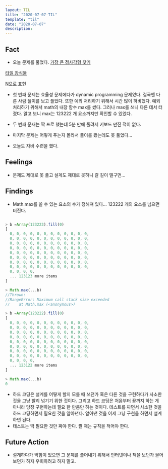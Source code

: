 ```yaml
---
layout: TIL
title: "2020-07-07-TIL"
template: "til"
date: "2020-07-07"
description: 
---
```


## Fact

- 오늘 문제를 풀었다.
[가장 큰 정사각형 찾기](https://programmers.co.kr/learn/courses/30/lessons/12905)

[타일 장식물](https://programmers.co.kr/learn/courses/30/lessons/43104)

[N으로 표현](https://programmers.co.kr/learn/courses/30/lessons/42895?language=javascript)

- 첫 번째 문제는 효율성 문제에다가 dynamic programming 문제였다. 결국엔 다른 사람 풀이를 보고 풀었다. 또한 예외 처리하기 위해서 시간 많이 허비했다. 예외 처리하기 위해서 math의 내장 함수 max를 썼다. 그러나 max를 쓰니 다른 데서 터졌다. 알고 보니 max는 123222 개 요소까지만 확인할 수 있었다.

- 두 번째 문재는 짝 프로 했는데 5분 만에 풀려서 키보드 만진 적이 없다.

- 마지막 문제는 어떻게 푸는지 몰라서 풀이를 봤는데도 못 풀었다...

- 오늘도 자바 수련을 했다.

## Feelings

- 문제도 제대로 못 풀고 설계도 제대로 못하니 갈 길이 멀구먼...

## Findings

-  Math.max를 쓸 수 있는 요소의 수가 정해져 있다... 123222 개의 요소를 넘으면 터진다.  
```javascript

> b =Array(123223).fill(0)
[
  0, 0, 0, 0, 0, 0, 0, 0, 0, 0, 0, 0,
  0, 0, 0, 0, 0, 0, 0, 0, 0, 0, 0, 0,
  0, 0, 0, 0, 0, 0, 0, 0, 0, 0, 0, 0,
  0, 0, 0, 0, 0, 0, 0, 0, 0, 0, 0, 0,
  0, 0, 0, 0, 0, 0, 0, 0, 0, 0, 0, 0,
  0, 0, 0, 0, 0, 0, 0, 0, 0, 0, 0, 0,
  0, 0, 0, 0, 0, 0, 0, 0, 0, 0, 0, 0,
  0, 0, 0, 0, 0, 0, 0, 0, 0, 0, 0, 0,
  0, 0, 0, 0,
  ... 123123 more items
]

> Math.max(...b)
//Thrown:
//RangeError: Maximum call stack size exceeded
//    at Math.max (<anonymous>)

> b =Array(123222).fill(0)
[
  0, 0, 0, 0, 0, 0, 0, 0, 0, 0, 0, 0,
  0, 0, 0, 0, 0, 0, 0, 0, 0, 0, 0, 0,
  0, 0, 0, 0, 0, 0, 0, 0, 0, 0, 0, 0,
  0, 0, 0, 0, 0, 0, 0, 0, 0, 0, 0, 0,
  0, 0, 0, 0, 0, 0, 0, 0, 0, 0, 0, 0,
  0, 0, 0, 0, 0, 0, 0, 0, 0, 0, 0, 0,
  0, 0, 0, 0, 0, 0, 0, 0, 0, 0, 0, 0,
  0, 0, 0, 0, 0, 0, 0, 0, 0, 0, 0, 0,
  0, 0, 0, 0,
  ... 123122 more items
]

> Math.max(...b)
0

```

- 하드 코딩은 설계를 어떻게 할지 모를 때 쓰던가 혹은 다른 것을 구현하다가 사소한 것을 그냥 빨리 넘기기 위한 것이다. 그리고 하드 코딩은 처음부터 끝까지 하는 게 아니라 당장 구현하는데 필요 한 만큼만 하는 것이다. 테스트를 짜면서 사소한 것을 하드 코딩하면서 필요한 것을 알아낸다. 알아낸 것을 이제 그냥 구현을 하면서 설계하면 된다.
- 테스트는 딱 필요한 것만 짜야 한다. 짤 때는 규칙을 적어야 한다.

## Future Action

- 설계하다가 막힘이 있으면 그 문제를 풀어내기 위해서 인터넷이나 책을 보던가 물어보던가 하자 우회하려고 하지 말고.
